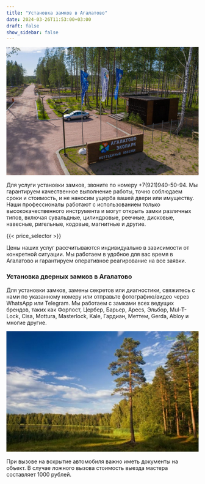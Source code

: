 ```yaml
---
title: "Установка замков в Агалатово"
date: 2024-03-26T11:53:00+03:00 
draft: false 
show_sidebar: false
---
```


![Установка замков в Агалатово](Agalatovo1.jpg)

Для услуги установки замков, звоните по номеру +7(921)940-50-94. Мы гарантируем качественное выполнение работы, точно соблюдаем сроки и стоимость, и не наносим ущерба вашей двери или имуществу. Наши профессионалы работают с использованием только высококачественного инструмента и могут открыть замки различных типов, включая сувальдные, цилиндровые, реечные, дисковые, навесные, ригельные, кодовые, магнитные и другие.

{{< price_selector >}}

Цены наших услуг рассчитываются индивидуально в зависимости от конкретной ситуации. Мы работаем в удобное для вас время в Агалатово и гарантируем оперативное реагирование на все заявки. 

### Установка дверных замков в Агалатово

Для установки замков, замены секретов или диагностики, свяжитесь с нами по указанному номеру или отправьте фотографию/видео через WhatsApp или Telegram. Мы работаем с замками всех ведущих брендов, таких как Форпост, Цербер, Барьер, Apecs, Эльбор, Мul-T-Lock, Cisa, Mottura, Masterlock, Kale, Гардиан, Меттем, Gerda, Abloy и многие другие.

![Установка замков в Агалатово](Agalatovo2.jpg)

При вызове на вскрытие автомобиля важно иметь документы на объект. В случае ложного вызова стоимость выезда мастера составляет 1000 рублей.